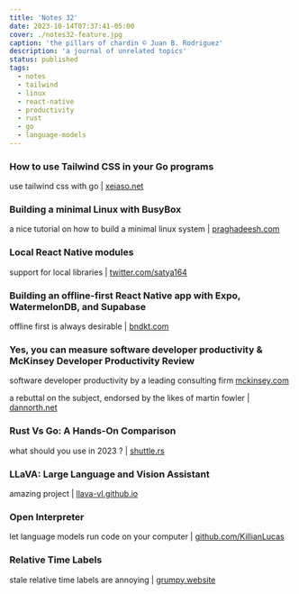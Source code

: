 ```yaml
---
title: 'Notes 32'
date: 2023-10-14T07:37:41-05:00
cover: ./notes32-feature.jpg
caption: 'the pillars of chardin © Juan B. Rodriguez'
description: 'a journal of unrelated topics'
status: published
tags:
  - notes
  - tailwind
  - linux
  - react-native
  - productivity
  - rust
  - go
  - language-models
---
```


### How to use Tailwind CSS in your Go programs

use tailwind css with go | [xeiaso.net](https://xeiaso.net/blog/using-tailwind-go/)

### Building a minimal Linux with BusyBox

a nice tutorial on how to build a minimal linux system | [praghadeesh.com](https://www.praghadeesh.com/building-a-minimal-linux-with-busybox/)

### Local React Native modules

support for local libraries | [twitter.com/satya164](https://twitter.com/satya164/status/1708769857309720652?s=61&t=segw_GtRT8Vruv9qpEVO9A)

### Building an offline-first React Native app with Expo, WatermelonDB, and Supabase

offline first is always desirable | [bndkt.com](https://bndkt.com/blog/2023/offline-first-expo-watermelondb-supabase)

### Yes, you can measure software developer productivity & McKinsey Developer Productivity Review

software developer productivity by a leading consulting firm
[mckinsey.com](https://www.mckinsey.com/industries/technology-media-and-telecommunications/our-insights/yes-you-can-measure-software-developer-productivity)

a rebuttal on the subject, endorsed by the likes of martin fowler | [dannorth.net](https://dannorth.net/mckinsey-review/)

### Rust Vs Go: A Hands-On Comparison

what should you use in 2023 ? | [shuttle.rs](https://www.shuttle.rs/blog/2023/09/27/rust-vs-go-comparison)

### LLaVA: Large Language and Vision Assistant

amazing project | [llava-vl.github.io](https://llava-vl.github.io)

### Open Interpreter

let language models run code on your computer | [github.com/KillianLucas](https://github.com/KillianLucas/open-interpreter/)

### Relative Time Labels

stale relative time labels are annoying | [grumpy.website](https://grumpy.website/1389)
